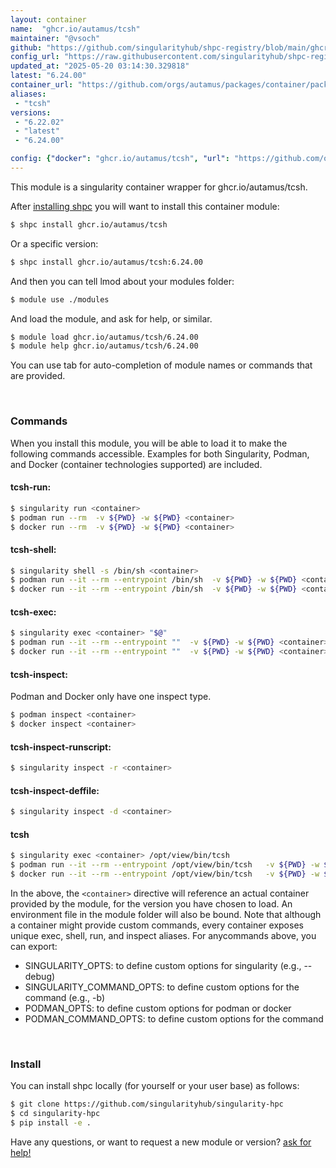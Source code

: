 ```yaml
---
layout: container
name:  "ghcr.io/autamus/tcsh"
maintainer: "@vsoch"
github: "https://github.com/singularityhub/shpc-registry/blob/main/ghcr.io/autamus/tcsh/container.yaml"
config_url: "https://raw.githubusercontent.com/singularityhub/shpc-registry/main/ghcr.io/autamus/tcsh/container.yaml"
updated_at: "2025-05-20 03:14:30.329818"
latest: "6.24.00"
container_url: "https://github.com/orgs/autamus/packages/container/package/tcsh"
aliases:
 - "tcsh"
versions:
 - "6.22.02"
 - "latest"
 - "6.24.00"

config: {"docker": "ghcr.io/autamus/tcsh", "url": "https://github.com/orgs/autamus/packages/container/package/tcsh", "maintainer": "@vsoch", "description": "", "latest": {"6.24.00": "sha256:831d9880c678e9c38e1ea777dcc4fa96b9618016a3b9dee53ba72df7d2901010"}, "tags": {"6.22.02": "sha256:4c38a838e2139498164279b214c80acc45637c24ecd098fc725b80bbf94094c8", "latest": "sha256:831d9880c678e9c38e1ea777dcc4fa96b9618016a3b9dee53ba72df7d2901010", "6.24.00": "sha256:831d9880c678e9c38e1ea777dcc4fa96b9618016a3b9dee53ba72df7d2901010"}, "aliases": {"tcsh": "/opt/view/bin/tcsh"}}
---
```


This module is a singularity container wrapper for ghcr.io/autamus/tcsh.

After [installing shpc](#install) you will want to install this container module:


```bash
$ shpc install ghcr.io/autamus/tcsh
```

Or a specific version:

```bash
$ shpc install ghcr.io/autamus/tcsh:6.24.00
```

And then you can tell lmod about your modules folder:

```bash
$ module use ./modules
```

And load the module, and ask for help, or similar.

```bash
$ module load ghcr.io/autamus/tcsh/6.24.00
$ module help ghcr.io/autamus/tcsh/6.24.00
```

You can use tab for auto-completion of module names or commands that are provided.

<br>

### Commands

When you install this module, you will be able to load it to make the following commands accessible.
Examples for both Singularity, Podman, and Docker (container technologies supported) are included.

#### tcsh-run:

```bash
$ singularity run <container>
$ podman run --rm  -v ${PWD} -w ${PWD} <container>
$ docker run --rm  -v ${PWD} -w ${PWD} <container>
```

#### tcsh-shell:

```bash
$ singularity shell -s /bin/sh <container>
$ podman run --it --rm --entrypoint /bin/sh  -v ${PWD} -w ${PWD} <container>
$ docker run --it --rm --entrypoint /bin/sh  -v ${PWD} -w ${PWD} <container>
```

#### tcsh-exec:

```bash
$ singularity exec <container> "$@"
$ podman run --it --rm --entrypoint ""  -v ${PWD} -w ${PWD} <container> "$@"
$ docker run --it --rm --entrypoint ""  -v ${PWD} -w ${PWD} <container> "$@"
```

#### tcsh-inspect:

Podman and Docker only have one inspect type.

```bash
$ podman inspect <container>
$ docker inspect <container>
```

#### tcsh-inspect-runscript:

```bash
$ singularity inspect -r <container>
```

#### tcsh-inspect-deffile:

```bash
$ singularity inspect -d <container>
```


#### tcsh

```bash
$ singularity exec <container> /opt/view/bin/tcsh
$ podman run --it --rm --entrypoint /opt/view/bin/tcsh   -v ${PWD} -w ${PWD} <container> -c " $@"
$ docker run --it --rm --entrypoint /opt/view/bin/tcsh   -v ${PWD} -w ${PWD} <container> -c " $@"
```



In the above, the `<container>` directive will reference an actual container provided
by the module, for the version you have chosen to load. An environment file in the
module folder will also be bound. Note that although a container
might provide custom commands, every container exposes unique exec, shell, run, and
inspect aliases. For anycommands above, you can export:

 - SINGULARITY_OPTS: to define custom options for singularity (e.g., --debug)
 - SINGULARITY_COMMAND_OPTS: to define custom options for the command (e.g., -b)
 - PODMAN_OPTS: to define custom options for podman or docker
 - PODMAN_COMMAND_OPTS: to define custom options for the command

<br>

### Install

You can install shpc locally (for yourself or your user base) as follows:

```bash
$ git clone https://github.com/singularityhub/singularity-hpc
$ cd singularity-hpc
$ pip install -e .
```

Have any questions, or want to request a new module or version? [ask for help!](https://github.com/singularityhub/singularity-hpc/issues)